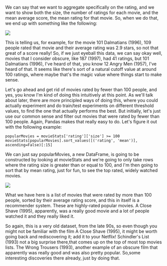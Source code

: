 
We can say that we want to aggregate specifically on the rating, and we want to show both the size, the number of ratings for each movie, and the mean average score, the mean rating for that movie. So, when we do that, we end up with something like the following:

![](https://github.com/fenago/katacoda-scenarios/raw/master/datascience-machine-learning/datascience-machine-learning-chapter-06/steps/14/1.jpg)

This is telling us, for example, for the movie 101 Dalmatians (1996), 109 people rated that movie and their average rating was 2.9 stars, so not that great of a score really! So, if we just eyeball this data, we can say okay well, movies that I consider obscure, like 187 (1997), had 41 ratings, but 101 Dalmatians (1996), I've heard of that, you know 12 Angry Men (1957), I've heard of that. It seems like there's sort of a natural cutoff value at around 100 ratings, where maybe that's the magic value where things start to make sense.

Let's go ahead and get rid of movies rated by fewer than 100 people, and yes, you know I'm kind of doing this intuitively at this point. As we'll talk about later, there are more principled ways of doing this, where you could actually experiment and do train/test experiments on different threshold values, to find the one that actually performs the best. But initially, let's just use our common sense and filter out movies that were rated by fewer than 100 people. Again, Pandas makes that really easy to do. Let's figure it out with the following example:

```
popularMovies = movieStats['rating']['size'] >= 100 
movieStats[popularMovies].sort_values([('rating', 'mean')], ascending=False)[:15] 
```

We can just say popularMovies, a new DataFrame, is going to be constructed by looking at movieStats and we're going to only take rows where the rating size is greater than or equal to 100, and I'm then going to sort that by mean rating, just for fun, to see the top rated, widely watched movies.

![](https://github.com/fenago/katacoda-scenarios/raw/master/datascience-machine-learning/datascience-machine-learning-chapter-06/steps/14/2.jpg)

What we have here is a list of movies that were rated by more than 100 people, sorted by their average rating score, and this in itself is a recommender system. These are highly-rated popular movies. A Close Shave (1995), apparently, was a really good movie and a lot of people watched it and they really liked it.

So again, this is a very old dataset, from the late 90s, so even though you might not be familiar with the film A Close Shave (1995), it might be worth going back and rediscovering it; add it to your Netflix! Schindler's List (1993) not a big surprise there,that comes up on the top of most top movies lists. The Wrong Trousers (1993), another example of an obscure film that apparently was really good and was also pretty popular. So,some interesting discoveries there already, just by doing that.
